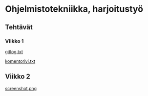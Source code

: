 # Ohjelmistotekniikka, harjoitustyö
## Tehtävät
### Viikko 1

[gitlog.txt](https://github.com/ihqminna/ot-harjoitustyo/blob/master/laskarit/viikko1/gitlog.txt)

[komentorivi.txt](https://github.com/ihqminna/ot-harjoitustyo/blob/master/laskarit/viikko1/komentorivi.txt)

## Viikko 2

[screenshot.png](https://github.com/ihqminna/ot-harjoitustyo/blob/master/laskarit/viikko2/screenshot.png)


